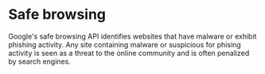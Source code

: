 # Safe browsing

Google's safe browsing API identifies websites that have malware or exhibit phishing activity. Any site containing malware or suspicious for phising activity is seen as a threat to the online community and is often penalized by search engines.
